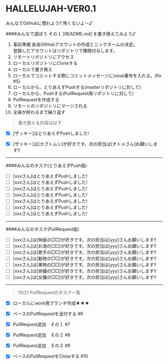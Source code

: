 HALLELUJAH-VER0.1
=================

みんなでGitHubに慣れよう!! 怖くないよー♪  

####みんなで遊ぼう その１ [README.md] を書き換えてみよう♪  

1. 事前準備 各自GitHubアカウントの作成とニックネームの決定。  
   登録したアカウントはリポジトリで権限付与します。  
1. リモートリポジトリにアクセス  
1. ローカルリポジトリにCloneする  
1. ローカルで書き換え  
1. ローカルでコミットする際にコミットメッセージにissue番号を入れる。(fix #5)  
1. ローカルから、とりあえずPushする(masterリポジトリに対して)
1. ローカルから、Pushする(PullRequest用リポジトリに対して)
1. PullRequestを作成する  
1. リモートのリポジトリにマージされる
1. 全員が終わるまで繰り返す  

>書き換える内容は以下  

- [x] [ザッキー]はとりあえずPushしました!  
- [x] [ザッキー]は[カブトムシ]が好きです。次の担当は[オトメさん]お願いします!!  



***

####みんなのタスク(とりあえずPush版)  

- [ ] [xxxさん]はとりあえずPushしました!  
- [ ] [xxxさん]はとりあえずPushしました!  
- [ ] [xxxさん]はとりあえずPushしました!  
- [ ] [xxxさん]はとりあえずPushしました!  
- [ ] [xxxさん]はとりあえずPushしました!  
- [ ] [xxxさん]はとりあえずPushしました!  
- [ ] [xxxさん]はとりあえずPushしました!  

***

####みんなのタスク(PullRequest版)  
- [ ] [xxxさん]は[映画の□□]が好きです。次の担当は[yyy]さんお願いします!!  
- [ ] [xxxさん]は[お酒の□□]が好きです。次の担当は[yyy]さんお願いします!!  
- [ ] [xxxさん]は[歌手の□□]が好きです。次の担当は[yyy]さんお願いします!!  
- [ ] [xxxさん]は[動物の□□]が好きです。次の担当は[yyy]さんお願いします!!  
- [ ] [xxxさん]は[果物の□□]が好きです。次の担当は[yyy]さんお願いします!!  
- [ ] [xxxさん]は[俳優の□□]が好きです。次の担当は[yyy]さんお願いします!!  
- [ ] [xxxさん]は[女優の□□]が好きです。次の担当は[yyy]さんお願いします!!  

***

>10/21 PullRequestのタスク一覧  

- [x] ローカルにwork用ブランチ作成★★★  
- [x] ベースのPullRequestを送付する  #6  
- [x] PullRequest追加　その１ #7  
- [x] PullRequest追加　その２ #8  
- [x] PullRequest追加　その３ #9 
- [x] ベースのPullRequestをCloseする #10

